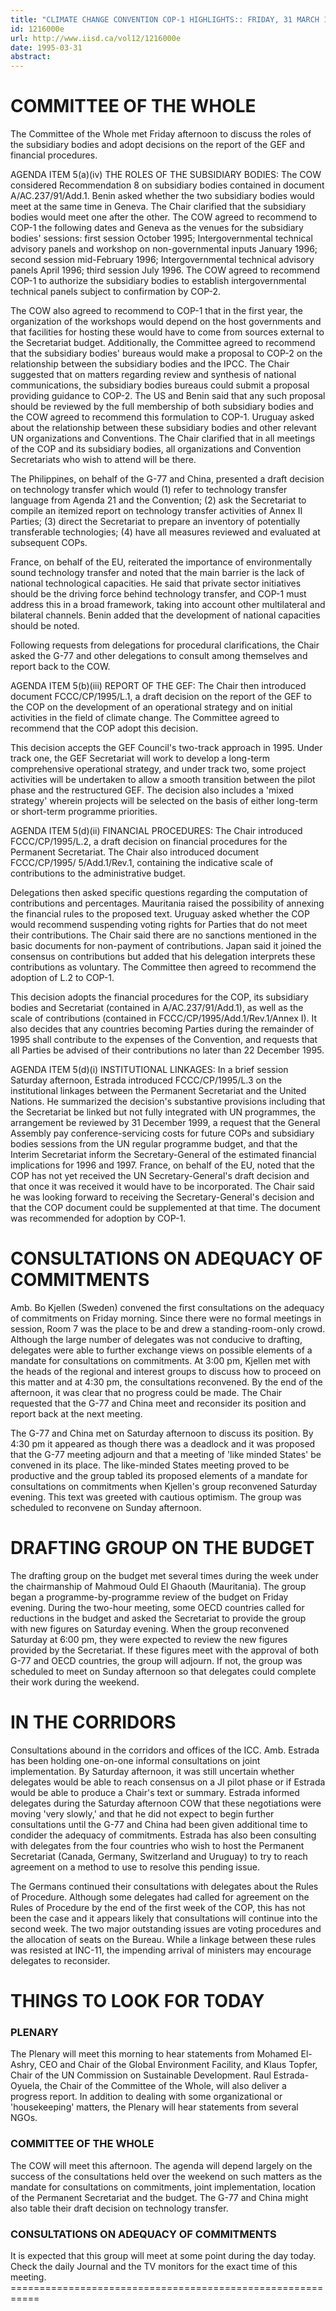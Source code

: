 ```yaml
---
title: "CLIMATE CHANGE CONVENTION COP-1 HIGHLIGHTS:: FRIDAY, 31 MARCH 1995 AND: SATURDAY, 1 APRIL 1995"
id: 1216000e
url: http://www.iisd.ca/vol12/1216000e
date: 1995-03-31
abstract: 
---
```


# COMMITTEE OF THE WHOLE

The Committee of the Whole met Friday afternoon to discuss the roles of the subsidiary bodies and adopt decisions on the report of the GEF and financial procedures.

AGENDA ITEM 5(a)(iv) THE ROLES OF THE SUBSIDIARY BODIES: The COW considered Recommendation 8 on subsidiary bodies contained in document A/AC.237/91/Add.1. Benin asked whether the two subsidiary bodies would meet at the same time in Geneva. The Chair clarified that the subsidiary bodies would meet one after the other. The COW agreed to recommend to COP-1 the following dates and Geneva as the venues for the subsidiary bodies' sessions: first session October 1995; Intergovernmental technical advisory panels and workshop on non-governmental inputs  January 1996; second session mid-February 1996; Intergovernmental technical advisory panels April 1996; third session July 1996. The COW agreed to recommend COP-1 to authorize the subsidiary bodies to establish intergovernmental technical panels subject to confirmation by COP-2.

The COW also agreed to recommend to COP-1 that in the first year, the organization of the workshops would depend on the host governments and that facilities for hosting these would have to come from sources external to the Secretariat budget. Additionally, the Committee agreed to recommend that the subsidiary bodies' bureaus would make a proposal to COP-2 on the relationship between the subsidiary bodies and the IPCC. The Chair suggested that on matters regarding review and synthesis of national communications, the subsidiary bodies bureaus could submit a proposal providing guidance to COP-2. The US and Benin said that any such proposal should be reviewed by the full membership of both subsidiary bodies and the COW agreed to recommend this formulation to COP-1. Uruguay asked about the relationship between these subsidiary bodies and other relevant UN organizations and Conventions. The Chair clarified that in all meetings of the COP and its subsidiary bodies, all organizations and Convention Secretariats who wish to attend will be there.

The Philippines, on behalf of the G-77 and China, presented a draft decision on technology transfer which would (1) refer to technology transfer language from Agenda 21 and the Convention; (2) ask the Secretariat to compile an itemized report on technology transfer activities of Annex II Parties; (3) direct the Secretariat to prepare an inventory of potentially transferable technologies; (4) have all measures reviewed and evaluated at subsequent COPs.

France, on behalf of the EU, reiterated the importance of environmentally sound technology transfer and noted that the main barrier is the lack of national technological capacities. He said that private sector initiatives should be the driving force behind technology transfer, and COP-1 must address this in a broad framework, taking into account other multilateral and bilateral channels. Benin added that the development of national capacities should be noted.

Following requests from delegations for procedural clarifications, the Chair asked the G-77 and other delegations to consult among themselves and report back to the COW.

AGENDA ITEM 5(b)(iii) REPORT OF THE GEF: The Chair then introduced document FCCC/CP/1995/L.1, a draft decision on the report of the GEF to the COP on the development of an operational strategy and on initial activities in the field of climate change. The Committee agreed to recommend that the COP adopt this decision.

This decision accepts the GEF Council's two-track approach in 1995. Under track one, the GEF Secretariat will work to develop a long-term comprehensive operational strategy, and under track two, some project activities will be undertaken to allow a smooth transition between the pilot phase and the restructured GEF. The decision also includes a 'mixed strategy' wherein projects will be selected on the basis of either long-term or short-term programme priorities.

AGENDA ITEM 5(d)(ii) FINANCIAL PROCEDURES: The Chair introduced FCCC/CP/1995/L.2, a draft decision on financial procedures for the Permanent Secretariat. The Chair also introduced document FCCC/CP/1995/ 5/Add.1/Rev.1, containing the indicative scale of contributions to the administrative budget.

Delegations then asked specific questions regarding the computation of contributions and percentages. Mauritania raised the possibility of annexing the financial rules to the proposed text. Uruguay asked whether the COP would recommend suspending voting rights for Parties that do not meet their contributions. The Chair said there are no sanctions mentioned in the basic documents for non-payment of contributions. Japan said it joined the consensus on contributions but added that his delegation interprets these contributions as voluntary. The Committee then agreed to recommend the adoption of L.2 to COP-1.

This decision adopts the financial procedures for the COP, its subsidiary bodies and Secretariat (contained in A/AC.237/91/Add.1), as well as the scale of contributions (contained in FCCC/CP/1995/Add.1/Rev.1/Annex I). It also decides that any countries becoming Parties during the remainder of 1995 shall contribute to the expenses of the Convention, and requests that all Parties be advised of their contributions no later than 22 December 1995.

AGENDA ITEM 5(d)(i) INSTITUTIONAL LINKAGES: In a brief session Saturday afternoon, Estrada introduced FCCC/CP/1995/L.3 on the institutional linkages between the Permanent Secretariat and the United Nations. He summarized the decision's substantive provisions including that the Secretariat be linked but not fully integrated with UN programmes, the arrangement be reviewed by 31 December 1999, a request that the General Assembly pay conference-servicing costs for future COPs and subsidiary bodies sessions from the UN regular programme budget, and that the Interim Secretariat inform the Secretary-General of the estimated financial implications for 1996 and 1997. France, on behalf of the EU, noted that the COP has not yet received the UN Secretary-General's draft decision and that once it was received it would have to be incorporated. The Chair said he was looking forward to receiving the Secretary-General's decision and that the COP document could be supplemented at that time. The document was recommended for adoption by COP-1.

# CONSULTATIONS ON ADEQUACY OF COMMITMENTS

Amb. Bo Kjellen (Sweden) convened the first consultations on the adequacy of commitments on Friday morning. Since there were no formal meetings in session, Room 7 was the place to be and drew a standing-room-only crowd. Although the large number of delegates was not conducive to drafting, delegates were able to further exchange views on possible elements of a mandate for consultations on commitments. At 3:00 pm, Kjellen met with the heads of the regional and interest groups to discuss how to proceed on this matter and at 4:30 pm, the consultations reconvened. By the end of the afternoon, it was clear that no progress could be made. The Chair requested that the G-77 and China meet and reconsider its position and report back at the next meeting.

The G-77 and China met on Saturday afternoon to discuss its position. By 4:30 pm it appeared as though there was a deadlock and it was proposed that the G-77 meeting adjourn and that a meeting of 'like minded States' be convened in its place. The like-minded States meeting proved to be productive and the group tabled its proposed elements of a mandate for consultations on commitments when Kjellen's group reconvened Saturday evening. This text was greeted with cautious optimism. The group was scheduled to reconvene on Sunday afternoon.

# DRAFTING GROUP ON THE BUDGET

The drafting group on the budget met several times during the week under the chairmanship of Mahmoud Ould El Ghaouth (Mauritania). The group began a programme-by-programme review of the budget on Friday evening. During the two-hour meeting, some OECD countries called for reductions in the budget and asked the Secretariat to provide the group with new figures on Saturday evening. When the group reconvened Saturday at 6:00 pm, they were expected to review the new figures provided by the Secretariat. If these figures meet with the approval of both G-77 and OECD countries, the group will adjourn. If not, the group was scheduled to meet on Sunday afternoon so that delegates could complete their work during the weekend.

# IN THE CORRIDORS

Consultations abound in the corridors and offices of the ICC. Amb. Estrada has been holding one-on-one informal consultations on joint implementation. By Saturday afternoon, it was still uncertain whether delegates would be able to reach consensus on a JI pilot phase or if Estrada would be able to produce a Chair's text or summary. Estrada informed delegates during the Saturday afternoon COW that these negotiations were moving 'very slowly,' and that he did not expect to begin further consultations until the G-77 and China had been given additional time to condider the adequacy of commitments. Estrada has also been consulting with delegates from the four countries who wish to host the Permanent Secretariat (Canada, Germany, Switzerland and Uruguay) to try to reach agreement on a method to use to resolve this pending issue.

The Germans continued their consultations with delegates about the Rules of Procedure. Although some delegates had called for agreement on the Rules of Procedure by the end of the first week of the COP, this has not been the case and it appears likely that consultations will continue into the second week. The two major outstanding issues are voting procedures and the allocation of seats on the Bureau. While a linkage between these rules was resisted at INC-11, the impending arrival of ministers may encourage delegates to reconsider.

# THINGS TO LOOK FOR TODAY

### PLENARY

The Plenary will meet this morning to hear statements from Mohamed El-Ashry, CEO and Chair of the Global Environment Facility, and Klaus Topfer, Chair of the UN Commission on Sustainable Development. Raul Estrada-Oyuela, the Chair of the Committee of the Whole, will also deliver a progress report. In addition to dealing with some organizational or 'housekeeping' matters, the Plenary will hear statements from several NGOs.

### COMMITTEE OF THE WHOLE

The COW will meet this afternoon. The agenda will depend largely on the success of the consultations held over the weekend on such matters as the mandate for consultations on commitments, joint implementation, location of the Permanent Secretariat and the budget. The G-77 and China might also table their draft decision on technology transfer.

### CONSULTATIONS ON ADEQUACY OF COMMITMENTS

It is expected that this group will meet at some point during the day today. Check the daily Journal and the TV monitors for the exact time of this meeting.    ===========================================================